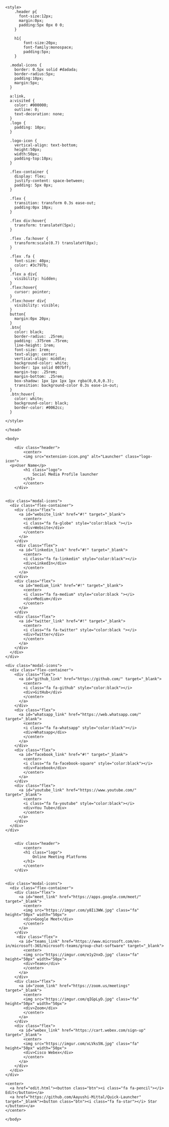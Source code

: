 
<!DOCTYPE html>
<html>
  <head>
    <title>Quick Launcher</title>
    <meta charset="UTF-8">
    <meta name="viewport" content="width=device-width, initial-scale=1.0">
    <link href="https://fonts.googleapis.com/css?family=Open+Sans" rel="stylesheet" type="text/css"/>
    <link href="https://maxcdn.bootstrapcdn.com/font-awesome/4.7.0/css/font-awesome.min.css" rel="stylesheet" integrity="sha384-wvfXpqpZZVQGK6TAh5PVlGOfQNHSoD2xbE+QkPxCAFlNEevoEH3Sl0sibVcOQVnN" crossorigin="anonymous"/>

    <style>
        .header p{
          font-size:12px;
          margin:0px;
          padding:5px 0px 0 0;
        }

      	h1{
      		font-size:20px;
      		font-family:monospace;
      		padding:5px;
      	}

      .modal-icons {
        border: 0.5px solid #dadada;
        border-radius:5px;
        padding:10px;
        margin:5px;
      }

      a:link,
      a:visited {
        color: #000000;
        outline: 0;
        text-decoration: none;
      }
      .logo {
        padding: 10px; 
      }

      .logo-icon {
        vertical-align: text-bottom;
        height:50px; 
        width:50px;
        padding-top:10px;
      }

      .flex-container {
        display: flex;
        justify-content: space-between;
        padding: 5px 0px;
      }

      .flex {
        transition: transform 0.3s ease-out;
        padding:0px 10px;
      }

      .flex div:hover{
      	transform: translateY(5px);
      }

      .flex .fa:hover {
        transform:scale(0.7) translateY(8px);
      }

      .flex .fa {
        font-size: 40px;
        color: #3c797b;
      }
      .flex a div{
        visibility: hidden;
      }
      .flex:hover{
        cursor: pointer;
      }
      .flex:hover div{
        visibility: visible;
      }
      button{
        margin:0px 20px;
      }
      .btn{
        color: black;
        border-radius: .25rem;
        padding: .375rem .75rem;
        line-height: 1rem;
        font-size: 1rem; 
        text-align: center;
        vertical-align: middle;
        background-color: white;
        border: 1px solid 007bff;
        margin-top: .25rem;
        margin-bottom: .25rem;
        box-shadow: 1px 1px 1px 1px rgba(0,0,0,0.3);
        transition: background-color 0.3s ease-in-out;
      }
      .btn:hover{
        color: white;
        background-color: black;
        border-color: #0062cc;
      }

    </style>
    
	</head>

	<body>

		<div class="header">
			<center>
			<img src="extension-icon.png" alt="Launcher" class="logo-icon">
      <p>User Name</p>
			<h1 class="logo">
				Social Media Profile launcher
			</h1>
			</center>
		</div>


	<div class="modal-icons">
      <div class="flex-container">
        <div class="flex">
          <a id="website_link" href="#!" target="_blank">
            <center>
            <i class="fa fa-globe" style="color:black "></i>
            <div>Website</div>
            </center>
          </a>
        </div>
         <div class="flex">
          <a id="linkedin_link" href="#!" target="_blank">
            <center>
            <i class="fa fa-linkedin" style="color:black"></i>
            <div>LinkedIn</div>
            </center>
          </a>
        </div>
        <div class="flex">
          <a id="medium_link" href="#!" target="_blank">
            <center>
            <i class="fa fa-medium" style="color:black "></i>
            <div>Medium</div>
            </center>
          </a>
        </div>
        <div class="flex">
          <a id="twitter_link" href="#!" target="_blank">
            <center>
            <i class="fa fa-twitter" style="color:black "></i>
            <div>Twitter</div>
            </center>
          </a>
        </div>
      </div>
    </div>

	<div class="modal-icons">
      <div class="flex-container">
        <div class="flex">
          <a id="github_link" href="https://github.com/" target="_blank">
            <center>
            <i class="fa fa-github" style="color:black"></i>
            <div>GitHub</div>
            </center>
          </a>
        </div>
        <div class="flex">
          <a id="whatsapp_link" href="https://web.whatsapp.com/" target="_blank">
            <center>
            <i class="fa fa-whatsapp" style="color:black"></i>
            <div>Whatsapp</div>
            </center>
          </a>
        </div>
        <div class="flex">
          <a id="facebook_link" href="#!" target="_blank">
            <center>
            <i class="fa fa-facebook-square" style="color:black"></i>
            <div>Facebook</div>
            </center>
          </a>
        </div>
        <div class="flex">
          <a id="youtube_link" href="https://www.youtube.com/" target="_blank">
            <center>
            <i class="fa fa-youtube" style="color:black"></i>
            <div>You Tube</div>
            </center>
          </a>
        </div>
      </div>
    </div>


   		<div class="header">
			<center>
			<h1 class="logo">
				Online Meeting Platforms
			</h1>
			</center>
		</div>


	<div class="modal-icons">
      <div class="flex-container">
        <div class="flex">
          <a id="meet_link" href="https://apps.google.com/meet/" target="_blank">
            <center>
            <img src="https://imgur.com/y8Ii3WW.jpg" class="fa" height="50px" width="50px">
            <div>Google Meet</div>
            </center>
          </a>
        </div>
         <div class="flex">
          <a id="teams_link" href="https://www.microsoft.com/en-in/microsoft-365/microsoft-teams/group-chat-software" target="_blank">
            <center>
            <img src="https://imgur.com/e1y2nxD.jpg" class="fa" height="50px" width="50px">
            <div>Teams</div>
            </center>
          </a>
        </div>
        <div class="flex">
          <a id="zoom_link" href="https://zoom.us/meetings" target="_blank">
            <center>
            <img src="https://imgur.com/qIGpLyD.jpg" class="fa" height="50px" width="50px">
            <div>Zoom</div>
            </center>
          </a>
        </div>
        <div class="flex">
          <a id="webex_link" href="https://cart.webex.com/sign-up" target="_blank">
            <center>
            <img src="https://imgur.com/xLVks5N.jpg" class="fa" height="50px" width="50px">
            <div>Cisco Webex</div>
            </center>
          </a>
        </div>
      </div>
    </div>

    <center>
      <a href="edit.html"><button class="btn"><i class="fa fa-pencil"></i> Edit</button></a>
      <a href="https://github.com/Aayushi-Mittal/Quick-Launcher" target="_blank"><button class="btn"><i class="fa fa-star"></i> Star </button></a>
    </center>

	</body>

</html>
